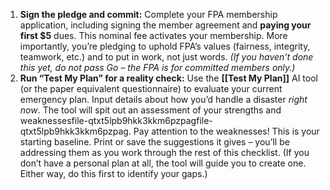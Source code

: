 1. **Sign the pledge and commit:** Complete your FPA membership application, including signing the member agreement and **paying your first $5** dues. This nominal fee activates your membership. More importantly, you’re pledging to uphold FPA’s values (fairness, integrity, teamwork, etc.) and to put in work, not just words. _(If you haven’t done this yet, do not pass Go – the FPA is for committed members only.)_  
2. **Run “Test My Plan” for a reality check:** Use the **[[Test My Plan]]** AI tool (or the paper equivalent questionnaire) to evaluate your current emergency plan. Input details about how you’d handle a disaster _right now_. The tool will spit out an assessment of your strengths and weaknessesfile-qtxt5lpb9hkk3kkm6pzpagfile-qtxt5lpb9hkk3kkm6pzpag. Pay attention to the weaknesses! This is your starting baseline. Print or save the suggestions it gives – you’ll be addressing them as you work through the rest of this checklist. (If you don’t have a personal plan at all, the tool will guide you to create one. Either way, do this first to identify your gaps.)